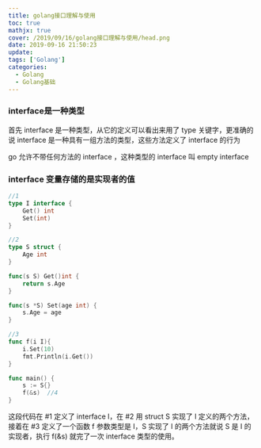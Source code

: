 ```yaml
---
title: golang接口理解与使用
toc: true
mathjx: true
cover: /2019/09/16/golang接口理解与使用/head.png
date: 2019-09-16 21:50:23
update:
tags: ['Golang']
categories:
  - Golang
  - Golang基础
---
```


### interface是一种类型
首先 interface 是一种类型，从它的定义可以看出来用了 type 关键字，更准确的说 interface 是一种具有一组方法的类型，这些方法定义了 interface 的行为

go 允许不带任何方法的 interface ，这种类型的 interface 叫 empty interface


### interface 变量存储的是实现者的值
~~~go
//1
type I interface {    
    Get() int
    Set(int)
}

//2
type S struct {
    Age int
}

func(s S) Get()int {
    return s.Age
}

func(s *S) Set(age int) {
    s.Age = age
}

//3
func f(i I){
    i.Set(10)
    fmt.Println(i.Get())
}

func main() {
    s := S{}
    f(&s)  //4
}
~~~

这段代码在 #1 定义了 interface I，在 #2 用 struct S 实现了 I 定义的两个方法，接着在 #3 定义了一个函数 f 参数类型是 I，S 实现了 I 的两个方法就说 S 是 I 的实现者，执行 f(&s) 就完了一次 interface 类型的使用。
